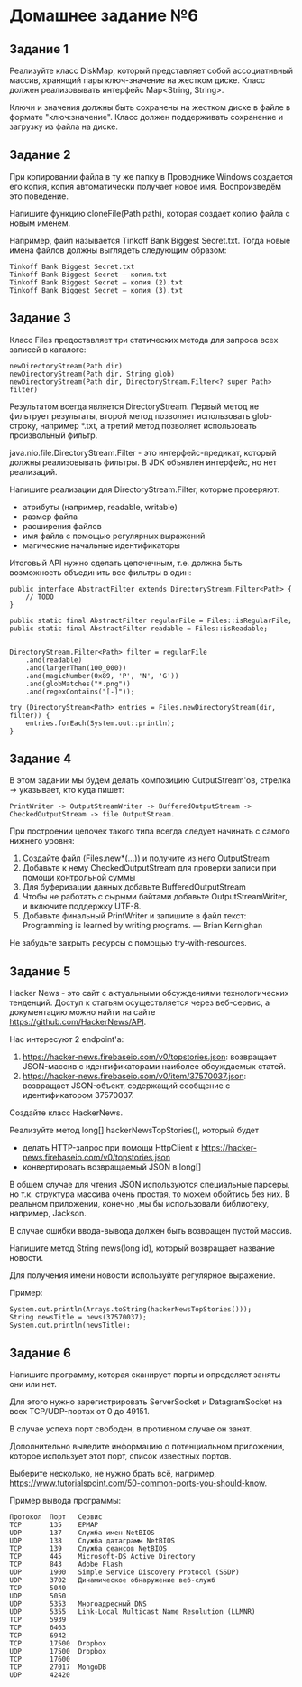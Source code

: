 # Домашнее задание №6
## Задание 1
Реализуйте класс DiskMap, который представляет собой ассоциативный массив, хранящий пары ключ-значение на жестком диске. Класс должен реализовывать интерфейс Map<String, String>.

Ключи и значения должны быть сохранены на жестком диске в файле в формате "ключ:значение". Класс должен поддерживать сохранение и загрузку из файла на диске.

## Задание 2
При копировании файла в ту же папку в Проводнике Windows создается его копия, копия автоматически получает новое имя. Воспроизведём это поведение.

Напишите функцию cloneFile(Path path), которая создает копию файла с новым именем.

Например, файл называется Tinkoff Bank Biggest Secret.txt. Тогда новые имена файлов должны выглядеть следующим образом:

    Tinkoff Bank Biggest Secret.txt
    Tinkoff Bank Biggest Secret — копия.txt
    Tinkoff Bank Biggest Secret — копия (2).txt
    Tinkoff Bank Biggest Secret — копия (3).txt

## Задание 3
Класс Files предоставляет три статических метода для запроса всех записей в каталоге:

    newDirectoryStream(Path dir)
    newDirectoryStream(Path dir, String glob)
    newDirectoryStream(Path dir, DirectoryStream.Filter<? super Path> filter)

Результатом всегда является DirectoryStream<Path>. Первый метод не фильтрует результаты, второй метод позволяет использовать glob-строку, например *.txt, а третий метод позволяет использовать произвольный фильтр.

java.nio.file.DirectoryStream.Filter<T> - это интерфейс-предикат, который должны реализовывать фильтры. В JDK объявлен интерфейс, но нет реализаций.

Напишите реализации для DirectoryStream.Filter, которые проверяют:
* атрибуты (например, readable, writable)
* размер файла
* расширения файлов
* имя файла с помощью регулярных выражений
* магические начальные идентификаторы

Итоговый API нужно сделать цепочечным, т.е. должна быть возможность объединить все фильтры в один:

    public interface AbstractFilter extends DirectoryStream.Filter<Path> {
        // TODO
    }
    
    public static final AbstractFilter regularFile = Files::isRegularFile;
    public static final AbstractFilter readable = Files::isReadable;
    
    
    DirectoryStream.Filter<Path> filter = regularFile
        .and(readable)
        .and(largerThan(100_000))
        .and(magicNumber(0x89, 'P', 'N', 'G'))
        .and(globMatches("*.png"))
        .and(regexContains("[-]"));
    
    try (DirectoryStream<Path> entries = Files.newDirectoryStream(dir, filter)) {
        entries.forEach(System.out::println);
    }

## Задание 4
В этом задании мы будем делать композицию OutputStream'ов, стрелка -> указывает, кто куда пишет:

    PrintWriter -> OutputStreamWriter -> BufferedOutputStream -> CheckedOutputStream -> file OutputStream.

При построении цепочек такого типа всегда следует начинать с самого нижнего уровня:
1. Создайте файл (Files.new*(...)) и получите из него OutputStream
2. Добавьте к нему CheckedOutputStream для проверки записи при помощи контрольной суммы
3. Для буферизации данных добавьте BufferedOutputStream
4. Чтобы не работать с сырыми байтами добавьте OutputStreamWriter, и включите поддержку UTF-8.
5. Добавьте финальный PrintWriter и запишите в файл текст: Programming is learned by writing programs. ― Brian Kernighan

Не забудьте закрыть ресурсы с помощью try-with-resources.

## Задание 5
Hacker News - это сайт с актуальными обсуждениями технологических тенденций. Доступ к статьям осуществляется через веб-сервис, а документацию можно найти на сайте https://github.com/HackerNews/API.

Нас интересуют 2 endpoint'а:
1. https://hacker-news.firebaseio.com/v0/topstories.json: возвращает JSON-массив с идентификаторами наиболее обсуждаемых статей.
2. https://hacker-news.firebaseio.com/v0/item/37570037.json: возвращает JSON-объект, содержащий сообщение с идентификатором 37570037.

Создайте класс HackerNews.

Реализуйте метод long[] hackerNewsTopStories(), который будет
* делать HTTP-запрос при помощи HttpClient к https://hacker-news.firebaseio.com/v0/topstories.json
* конвертировать возвращаемый JSON в long[]

В общем случае для чтения JSON используются специальные парсеры, но т.к. структура массива очень простая, то можем обойтись без них. В реальном приложении, конечно ,мы бы использовали библиотеку, например, Jackson.

В случае ошибки ввода-вывода должен быть возвращен пустой массив.

Напишите метод String news(long id), который возвращает название новости.

Для получения имени новости используйте регулярное выражение.

Пример:

    System.out.println(Arrays.toString(hackerNewsTopStories()));
    String newsTitle = news(37570037);
    System.out.println(newsTitle);

## Задание 6
Напишите программу, которая сканирует порты и определяет заняты они или нет.

Для этого нужно зарегистрировать ServerSocket и DatagramSocket на всех TCP/UDP-портах от 0 до 49151.

В случае успеха порт свободен, в противном случае он занят.

Дополнительно выведите информацию о потенциальном приложении, которое использует этот порт, список известных портов.

Выберите несколько, не нужно брать всё, например, https://www.tutorialspoint.com/50-common-ports-you-should-know.

Пример вывода программы:

    Протокол  Порт   Сервис
    TCP       135    EPMAP
    UDP       137    Служба имен NetBIOS
    UDP       138    Служба датаграмм NetBIOS
    TCP       139    Служба сеансов NetBIOS
    TCP       445    Microsoft-DS Active Directory
    TCP       843    Adobe Flash
    UDP       1900   Simple Service Discovery Protocol (SSDP)
    UDP       3702   Динамическое обнаружение веб-служб
    TCP       5040   
    UDP       5050   
    UDP       5353   Многоадресный DNS
    UDP       5355   Link-Local Multicast Name Resolution (LLMNR)
    TCP       5939   
    TCP       6463   
    TCP       6942   
    TCP       17500  Dropbox
    UDP       17500  Dropbox
    TCP       17600
    TCP       27017  MongoDB
    UDP       42420
